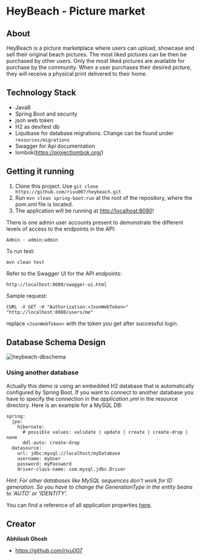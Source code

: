 # HeyBeach - Picture market

## About
HeyBeach is a picture marketplace where users can upload, showcase and sell their original beach pictures.
The most liked pictures can be then be purchased by other users.
Only the most liked pictures are available for purchase by the community.
When a user purchases their desired picture, they will receive a physical print delivered to their home.

## Technology Stack
 - Java8
 - Spring Boot and security
 - json web token
 - H2 as dev/test db
 - Liquibase for database migrations. Change can be found under `resources/migrations`
 - Swagger for Api documentation
 - lombok(https://projectlombok.org/)

## Getting it running
1. Clone this project. Use `git clone https://github.com/rivu007/heybeach.git`
2. Run `mvn clean spring-boot:run` at the root of the repository, where the pom.xml file is located.
3. The application will be running at [http://localhost:8080](http://localhost:8080)!

There is one admin user accounts present to demonstrate the different levels of access to the endpoints in
the API:
```
Admin - admin:admin
```

To run test:
```
mvn clean test
```

Refer to the Swagger UI for the API endpoints:
```
http://localhost:8080/swagger-ui.html
```

Sample request:
```
CURL -X GET -H "Authorization:<JsonWebToken>" "http://localhost:8080/users/me"
```
replace `<JsonWebToken>` with the token you get after successful login.

## Database Schema Design
![heybeach-dbschema](https://cloud.githubusercontent.com/assets/5902213/24600400/c45c854a-1854-11e7-8327-b4d71f32effc.jpg)

### Using another database

Actually this demo is using an embedded H2 database that is automatically configured by Spring Boot. If you want to connect to another database you have to specify the connection in the *application.yml* in the resource directory. Here is an example for a MySQL DB:

```
spring:
  jpa:
    hibernate:
      # possible values: validate | update | create | create-drop | none
      ddl-auto: create-drop
  datasource:
    url: jdbc:mysql://localhost/myDatabase
    username: myUser
    password: myPassword
    driver-class-name: com.mysql.jdbc.Driver
```

*Hint: For other databases like MySQL sequences don't work for ID generation. So you have to change the GenerationType in the entity beans to 'AUTO' or 'IDENTITY'.*

You can find a reference of all application properties [here](http://docs.spring.io/spring-boot/docs/current/reference/html/common-application-properties.html).

## Creator

**Abhilash Ghosh**

* <https://github.com/rivu007>


